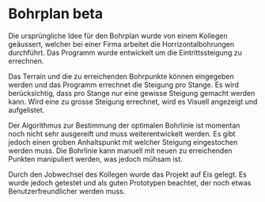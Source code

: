 # Bohrplan beta
Die ursprüngliche Idee für den Bohrplan wurde von einem Kollegen geäussert, welcher bei einer Firma arbeitet die Horrizontalbohrungen durchführt.
Das Programm wurde entwickelt um die Eintrittssteigung zu errechnen.

Das Terrain und die zu erreichenden Bohrpunkte können eingegeben werden und das Programm errechnet die Steigung pro Stange.
Es wird berücksichtig, dass pro Stange nur eine gewisse Steigung gemacht werden kann.
Wird eine zu grosse Steigung errechnet, wird es Visuell angezeigt und aufgelistet.

Der Algorithmus zur Bestimmung der optimalen Bohrlinie ist momentan noch nicht sehr ausgereift und muss weiterentwickelt werden.
Es gibt jedoch einen groben Anhaltspunkt mit welcher Steigung eingestochen werden muss.
Die Bohrlinie kann manuell mit neuen zu erreichenden Punkten manipuliert werden, was jedoch mühsam ist.

Durch den Jobwechsel des Kollegen wurde das Projekt auf Eis gelegt.
Es wurde jedoch getestet und als guten Prototypen beachtet, der noch etwas Benutzerfreundlicher werden muss.
